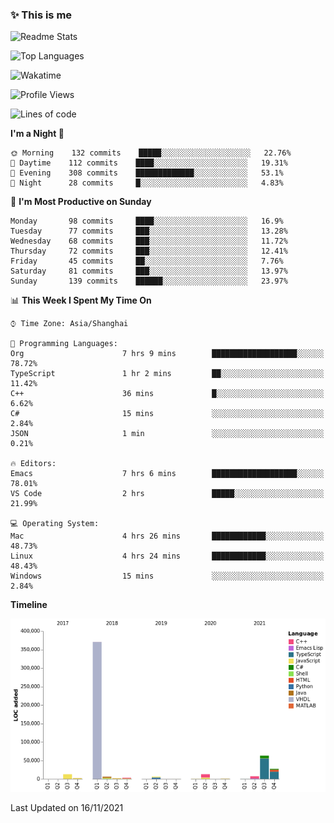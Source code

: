 <!--

**icyzeroice/icyzeroice** is a ✨ _special_ ✨ repository because its `README.md` (this file) appears on your GitHub profile.

Here are some ideas to get you started:

- 🔭 I’m currently working on ...
- 🌱 I’m currently learning ...
- 👯 I’m looking to collaborate on ...
- 🤔 I’m looking for help with ...
- 💬 Ask me about ...
- 📫 How to reach me: ...
- 😄 Pronouns: ...
- ⚡ Fun fact: ...

-->

### ✨ This is me

![Readme Stats](https://github-readme-stats.vercel.app/api?username=icyzeroice)

![Top Languages](https://github-readme-stats.vercel.app/api/top-langs/?username=icyzeroice&exclude_repo=scutie2015-digimon&layout=compact&langs_count=5)

![Wakatime](https://github-readme-stats.vercel.app/api/wakatime?username=icyzeroice)

<!--START_SECTION:waka-->
![Profile Views](http://img.shields.io/badge/Profile%20Views-0-blue)

![Lines of code](https://img.shields.io/badge/From%20Hello%20World%20I%27ve%20Written-516683%20lines%20of%20code-blue)

**I'm a Night 🦉** 

```text
🌞 Morning    132 commits    █████░░░░░░░░░░░░░░░░░░░░   22.76% 
🌆 Daytime    112 commits    ████░░░░░░░░░░░░░░░░░░░░░   19.31% 
🌃 Evening    308 commits    █████████████░░░░░░░░░░░░   53.1% 
🌙 Night      28 commits     █░░░░░░░░░░░░░░░░░░░░░░░░   4.83%

```
📅 **I'm Most Productive on Sunday** 

```text
Monday       98 commits     ████░░░░░░░░░░░░░░░░░░░░░   16.9% 
Tuesday      77 commits     ███░░░░░░░░░░░░░░░░░░░░░░   13.28% 
Wednesday    68 commits     ███░░░░░░░░░░░░░░░░░░░░░░   11.72% 
Thursday     72 commits     ███░░░░░░░░░░░░░░░░░░░░░░   12.41% 
Friday       45 commits     ██░░░░░░░░░░░░░░░░░░░░░░░   7.76% 
Saturday     81 commits     ███░░░░░░░░░░░░░░░░░░░░░░   13.97% 
Sunday       139 commits    ██████░░░░░░░░░░░░░░░░░░░   23.97%

```


📊 **This Week I Spent My Time On** 

```text
⌚︎ Time Zone: Asia/Shanghai

💬 Programming Languages: 
Org                      7 hrs 9 mins        ███████████████████░░░░░░   78.72% 
TypeScript               1 hr 2 mins         ██░░░░░░░░░░░░░░░░░░░░░░░   11.42% 
C++                      36 mins             █░░░░░░░░░░░░░░░░░░░░░░░░   6.62% 
C#                       15 mins             ░░░░░░░░░░░░░░░░░░░░░░░░░   2.84% 
JSON                     1 min               ░░░░░░░░░░░░░░░░░░░░░░░░░   0.21%

🔥 Editors: 
Emacs                    7 hrs 6 mins        ███████████████████░░░░░░   78.01% 
VS Code                  2 hrs               █████░░░░░░░░░░░░░░░░░░░░   21.99%

💻 Operating System: 
Mac                      4 hrs 26 mins       ████████████░░░░░░░░░░░░░   48.73% 
Linux                    4 hrs 24 mins       ████████████░░░░░░░░░░░░░   48.43% 
Windows                  15 mins             ░░░░░░░░░░░░░░░░░░░░░░░░░   2.84%

```

**Timeline**

![Chart not found](https://raw.githubusercontent.com/icyzeroice/icyzeroice/main/charts/bar_graph.png) 


 Last Updated on 16/11/2021
<!--END_SECTION:waka-->

<!--

### Related
- https://github.com/abhisheknaiidu/awesome-github-profile-readme
- https://github.com/coderjojo/creative-profile-readme
- https://github.com/elangosundar/awesome-README-templates
- https://github.com/durgeshsamariya/awesome-github-profile-readme-templates
- https://github.com/anmol098/waka-readme-stats

-->
